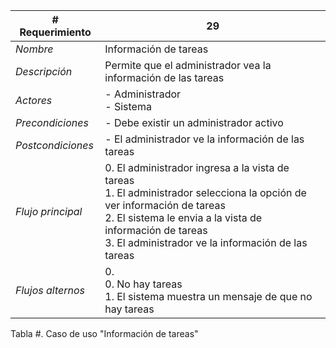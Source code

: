 |# Requerimiento|29 |
|-|-|
| *Nombre*|Información de tareas
| *Descripción*| Permite que el administrador vea la información de las tareas |
|*Actores*| - Administrador<br> - Sistema
|*Precondiciones*| - Debe existir un administrador activo
|*Postcondiciones*| - El administrador ve la información de las tareas
|*Flujo principal*|0.  El administrador ingresa a la vista de tareas<br>1.  El administrador selecciona la opción de ver información de tareas<br>2.  El sistema le envia a la vista de información de tareas<br>3.  El administrador ve la información de las tareas
|*Flujos alternos*|0. <br> 0. No hay tareas<br>1. El sistema muestra un mensaje de que no hay tareas

Tabla #. Caso de uso "Información de tareas"
